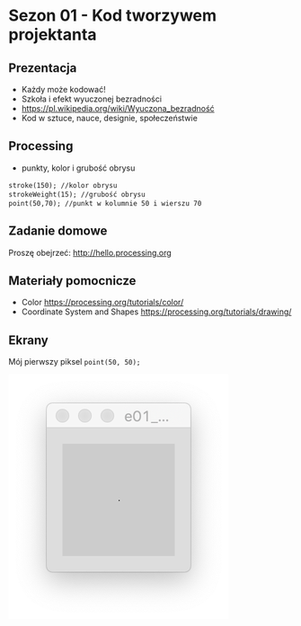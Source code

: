 # Sezon 01 - Kod tworzywem projektanta

## Prezentacja
- Każdy może kodować!
- Szkoła i efekt wyuczonej bezradności
- https://pl.wikipedia.org/wiki/Wyuczona_bezradność
- Kod w sztuce, nauce, designie, społeczeństwie

## Processing 
- punkty, kolor i grubość obrysu
```Processing
stroke(150); //kolor obrysu
strokeWeight(15); //grubość obrysu
point(50,70); //punkt w kolumnie 50 i wierszu 70
```

## Zadanie domowe
Proszę obejrzeć: http://hello.processing.org
 
## Materiały pomocnicze
- Color
https://processing.org/tutorials/color/
- Coordinate System and Shapes
https://processing.org/tutorials/drawing/

## Ekrany

Mój pierwszy piksel `point(50, 50);`

![pierwszy piksel](e01_mojPierwszyPixel.png)
